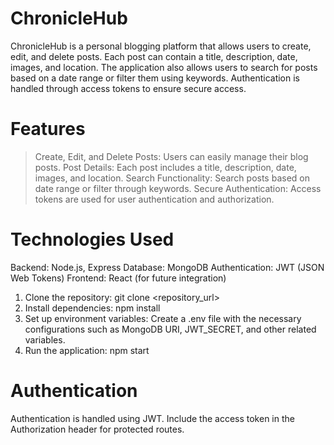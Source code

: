 # ChronicleHub

ChronicleHub is a personal blogging platform that allows users to create, edit, and delete posts. Each post can contain a title, description, date, images, and location. The application also allows users to search for posts based on a date range or filter them using keywords. Authentication is handled through access tokens to ensure secure access.

# Features
> Create, Edit, and Delete Posts: Users can easily manage their blog posts.
> Post Details: Each post includes a title, description, date, images, and location.
> Search Functionality: Search posts based on date range or filter through keywords.
> Secure Authentication: Access tokens are used for user authentication and authorization.

# Technologies Used
Backend: Node.js, Express
Database: MongoDB
Authentication: JWT (JSON Web Tokens)
Frontend: React (for future integration)

1. Clone the repository: git clone <repository_url>
2. Install dependencies: npm install
3. Set up environment variables: Create a .env file with the necessary configurations such as MongoDB URI, JWT_SECRET, and other related variables.
4. Run the application: npm start

# Authentication
Authentication is handled using JWT. Include the access token in the Authorization header for protected routes.

